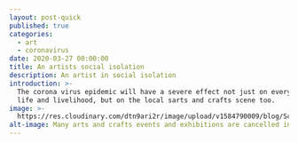 ```yaml
---
layout: post-quick
published: true
categories:
  - art
  - coronavirus
date: 2020-03-27 00:00:00
title: An artists social isolation
description: An artist in social isolation
introduction: >-
  The corona virus epidemic will have a severe effect not just on everyone's
  life and livelihood, but on the local sarts and crafts scene too.
image: >-
  https://res.cloudinary.com/dtn9ari2r/image/upload/v1584790009/blog/Screenshot_2020-03-21_at_11.26.30.png
alt-image: Many arts and crafts events and exhibitions are cancelled in East Yorkshire
---
```


